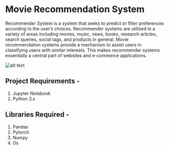 # Movie Recommendation System

Recommender System is a system that seeks to predict or filter preferences according to the user’s choices. Recommender systems are utilized in a variety of areas including movies, music, news, books, research articles, search queries, social tags, and products in general.
Movie recommendation systems provide a mechanism to assist users in classifying users with similar interests. This makes recommender systems essentially a central part of websites and e-commerce applications.

![alt text](https://miro.medium.com/max/1132/1*N0-ikjPv4RUVvS-6KCgLPg.jpeg)

## Project Requirements - 
1. Jupyter Notebook
2. Python 3.x 

## Libraries Required -
1. Pandas
2. Pytorch
3. Numpy
4. Os
